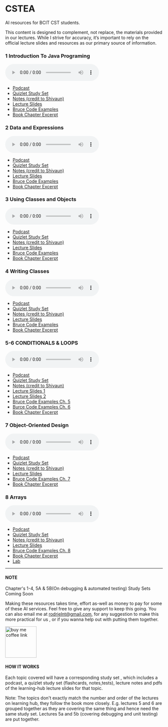 # CSTEA
AI resources for  BCIT CST students.

This content is designed to complement, not replace, the materials provided in our lectures. While I strive for accuracy, it’s important to rely on the official lecture slides and resources as our primary source of information. 


### 1 Introduction To Java Programing

<audio controls="1" controlslist="nodownload nofullscreen noremoteplayback" src="./1510_JAVA/chapter1/podcast.wav">Your browser does not support the audio tag.</audio>

- [Podcast](./1510_JAVA/chapter1/podcast.wav)
- [Quizlet Study Set](https://quizlet.com/ca/1014778872/1-introduction-to-java-programming-flash-cards/?i=2a81is&x=1jqt)
- [Notes (credit to Shivaun)](https://shiv-bartoo.notion.site/Java-Software-Solutions-Foundations-of-Program-Design-9th-Edition-165853d0af3842c1960e2dedcdfbaeec#5993e279bdf64212a2cd032690d7b884)
- [Lecture Slides](./1510_JAVA/chapter1/slides.pdf) 
- [Bruce Code Examples ](https://gitlab.infoteach.ca/bdlink/comp-1510-examples/-/tree/master/src/ca/bcit/comp1510/ch01?ref_type=heads)
- [Book Chapter Excerpt](./1510_JAVA/chapter1/chapter_excerpt.pdf)


### 2 Data and Expressions

<audio controls="1" controlslist="nodownload nofullscreen noremoteplayback" src="./1510_JAVA/chapter2/podcast.wav">Your browser does not support the audio tag.</audio>

- [Podcast](./1510_JAVA/chapter2/podcast.wav)
- [Quizlet Study Set](https://quizlet.com/ca/1015219896/2-data-and-expressions-in-java-flash-cards/?i=2a81is&x=1jqt)
- [Notes (credit to Shivaun)](https://shiv-bartoo.notion.site/Java-Software-Solutions-Foundations-of-Program-Design-9th-Edition-165853d0af3842c1960e2dedcdfbaeec?pvs=25#507e04d9c56549039f4f7602de693267)
- [Lecture Slides](./1510_JAVA/chapter2/slides.pdf) 
- [Bruce Code Examples  ](https://gitlab.infoteach.ca/bdlink/comp-1510-examples/-/tree/master/src/ca/bcit/comp1510/ch02?ref_type=heads)
- [Book Chapter Excerpt](./1510_JAVA/chapter2/chapter_excerpt.pdf)
 
### 3 Using Classes and Objects

<audio controls="1" controlslist="nodownload nofullscreen noremoteplayback" src="./1510_JAVA/chapter3/podcast.wav">Your browser does not support the audio tag.</audio>

- [Podcast](./1510_JAVA/chapter3/podcast.wav)
- [Quizlet Study Set](https://quizlet.com/ca/1015448949/3-using-classes-and-objects-in-java-flash-cards/?i=2a81is&x=1jqt)
- [Notes (credit to Shivaun)](https://shiv-bartoo.notion.site/Java-Software-Solutions-Foundations-of-Program-Design-9th-Edition-165853d0af3842c1960e2dedcdfbaeec#18364c098dfe8016b31aec639e4e078d)
- [Lecture Slides](./1510_JAVA/chapter3/slides.pdf) 
- [Bruce Code Examples  ](https://gitlab.infoteach.ca/bdlink/comp-1510-examples/-/tree/master/src/ca/bcit/comp1510/ch03?ref_type=heads)
- [Book Chapter Excerpt](./1510_JAVA/chapter3/chapter_excerpt.pdf)

### 4 Writing Classes

<audio controls="1" controlslist="nodownload nofullscreen noremoteplayback" src="./1510_JAVA/chapter4/podcast.wav">Your browser does not support the audio tag.</audio>

- [Podcast](./1510_JAVA/chapter4/podcast.wav)
- [Quizlet Study Set](https://quizlet.com/ca/1015593380/writing-classes-in-java-key-concepts-and-principles-flash-cards/?i=2a81is&x=1jqt)
- [Notes (credit to Shivaun)](https://shiv-bartoo.notion.site/Java-Software-Solutions-Foundations-of-Program-Design-9th-Edition-165853d0af3842c1960e2dedcdfbaeec#18364c098dfe8016b31aec639e4e078d)
- [Lecture Slides](./1510_JAVA/chapter4/slides.pdf) 
- [Bruce Code Examples  ](https://gitlab.infoteach.ca/bdlink/comp-1510-examples/-/tree/master/src/ca/bcit/comp1510/ch04?ref_type=heads)
- [Book Chapter Excerpt](./1510_JAVA/chapter4/chapter_excerpt.pdf)

### 5-6 CONDITIONALS & LOOPS

<audio controls="1" controlslist="nodownload nofullscreen noremoteplayback" src="./1510_JAVA/chapter5_6/podcast.wav">Your browser does not support the audio tag.</audio>

- [Podcast](./1510_JAVA/chapter5_6/podcast.wav)
- [Quizlet Study Set](https://quizlet.com/ca/1014564599/conditionals-and-loops-in-java-programming-flash-cards/?i=2a81is&x=1jqt)
- [Notes (credit to Shivaun)](https://shiv-bartoo.notion.site/Java-Software-Solutions-Foundations-of-Program-Design-9th-Edition-165853d0af3842c1960e2dedcdfbaeec#18b64c098dfe808d9c34c3aff3c47037)
- [Lecture Slides 1](./1510_JAVA/chapter5_6/Chap_05_slides.pdf) 
- [Lecture Slides 2](./1510_JAVA/chapter5_6/Chap_06_slides.pdf)
- [Bruce Code Examples Ch. 5](https://gitlab.infoteach.ca/bdlink/comp-1510-examples/-/tree/master/src/ca/bcit/comp1510/ch05?ref_type=heads)
- [Burce Code Examples Ch. 6](https://gitlab.infoteach.ca/bdlink/comp-1510-examples/-/tree/master/src/ca/bcit/comp1510/ch06?ref_type=heads)
- [Book Chapter Excerpt](./1510_JAVA/chapter5_6/chapters_excerpt.pdf.pdf)


### 7 Object-Oriented Design

<audio controls="1" controlslist="nodownload nofullscreen noremoteplayback" src="./1510_JAVA/chapter7/podcast.wav">Your browser does not support the audio tag.</audio>

- [Podcast](./1510_JAVA/chapter7/podcast.wav)
- [Quizlet Study Set](https://quizlet.com/ca/1015149071/7-object-oriented-design-flash-cards/?i=2a81is&x=1jqt)
- [Notes (credit to Shivaun)](https://shiv-bartoo.notion.site/Java-Software-Solutions-Foundations-of-Program-Design-9th-Edition-165853d0af3842c1960e2dedcdfbaeec?pvs=25#1ad64c098dfe8090a8aee28dedb35c3d)
- [Lecture Slides ](./1510_JAVA/chapter7/slides.pdf) 
- [Bruce Code Examples Ch. 7](https://gitlab.infoteach.ca/bdlink/comp-1510-examples/-/tree/master/src/ca/bcit/comp1510/ch07?ref_type=heads)
- [Book Chapter Excerpt](./1510_JAVA/chapter7/chapter_excerpt.pdf)

### 8 Arrays

<audio controls="1" controlslist="nodownload nofullscreen noremoteplayback" src="./1510_JAVA/chapter8/podcast.wav">Your browser does not support the audio tag.</audio>

- [Podcast](./1510_JAVA/chapter8/podcast.wav)
- [Quizlet Study Set](https://quizlet.com/ca/1023792509/chapter-8-understanding-arrays-in-java-flash-cards/?i=2a81is&x=1jqt)
- [Notes (credit to Shivaun)](https://shiv-bartoo.notion.site/Java-Software-Solutions-Foundations-of-Program-Design-9th-Edition-165853d0af3842c1960e2dedcdfbaeec?pvs=25#1ad64c098dfe8090a8aee28dedb35c3d)
- [Lecture Slides](./1510_JAVA/chapter8/slides.pdf)
- [Bruce Code Examples Ch. 8](https://gitlab.infoteach.ca/bdlink/comp-1510-examples/-/tree/master/src/ca/bcit/comp1510/ch08?ref_type=heads)
- [Book Chapter Excerpt](./1510_JAVA/chapter8/chapter_excerpt.pdf)
- [Lab](./1510_JAVA/chapter8/lab.pdf)


<hr>



#### NOTE
Chapter's 1-4, 5A & 5B(On debugging & automated testing) Study Sets Coming Soon 



Making these resources takes time, effort as-well as money to pay for some of these AI services. Feel free to give any support to keep this going. You can also email me at rodrielnt@gmail.com, for any suggestion to make this more practical for us , or if you wanna help out with putting them together.  

<a href="https://buymeacoffee.com/rodrielntw"><img width="100px" src="https://cdn.buymeacoffee.com/buttons/v2/default-yellow.png" alt="buy me coffee link"></a>




#### HOW IT WORKS
Each topic covered will have a corresponding study set , which includes a podcast, a quizlet study set (flashcards, notes,tests), lecture notes and pdfs of the learning-hub lecture slides for that topic.

Note: The topics don't exactly match the number and order of the lectures on learning hub, they follow the book more closely. E.g. lectures 5 and 6 are grouped together as they are covering the same thing and hence need the same study set. Lectures 5a and 5b (covering debugging and unit testing) are put together. 

